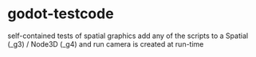 # godot-testcode
self-contained tests of spatial graphics
add any of the scripts to a Spatial (_g3) / Node3D (_g4) and run
camera is created at run-time
